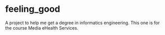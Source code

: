 # feeling_good

A project to help me get a degree in informatics engineering.
This one is for the course Media eHealth Services.
